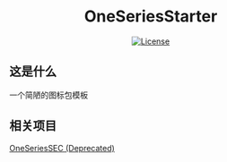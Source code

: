 <div align="center">

# OneSeriesStarter

[![License](https://img.shields.io/github/license/HowieHChen/OneSeriesStarter.svg?label=License)](https://github.com/HowieHChen/OneSeriesStarter/blob/master/LICENSE) 

</div>

## 这是什么
一个简陋的图标包模板

## 相关项目
[OneSeriesSEC (Deprecated)](https://github.com/HowieHChen/OneSeriesSEC)